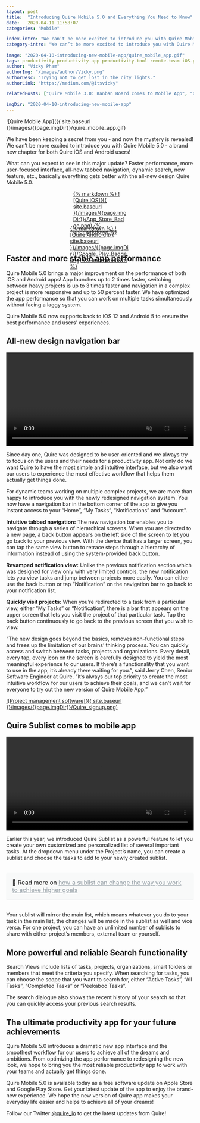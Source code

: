 ```yaml
---
layout: post
title:  "Introducing Quire Mobile 5.0 and Everything You Need to Know"
date:   2020-04-11 11:58:07
categories: "Mobile"

index-intro: "We can’t be more excited to introduce you with Quire Mobile 5.0 - a brand new chapter for both Quire iOS and Android users! Faster performance, more user-focused interface, all-new tabbed navigation, dynamic search, new feature Sublist, etc., basically everything gets better with the all-new design Quire Mobile 5.0."
category-intro: "We can’t be more excited to introduce you with Quire Mobile 5.0 - a brand new chapter for both Quire iOS and Android users!"

image: "2020-04-10-introducing-new-mobile-app/quire_mobile_app.gif"
tags: productivity productivity-app productivity-tool remote-team iOS-productivity-app Android-productivity-app social-distance working-remotely remote-teams task-management task-management-software project-management-software productivity-tips work-at-home work-from-home social-distancing
author: "Vicky Pham"
authorImg: "/images/author/Vicky.png"
authorDesc: "Trying not to get lost in the city lights."
authorLink: "https://medium.com/@itsvicky"

relatedPosts: ["Quire Mobile 3.0: Kanban Board comes to Mobile App", "Quire Sublist: Bridge the Gap between Team To Do Lists and Personal Productivity", "Introducing: New Navigation Bar and Filter"]

imgDir: "2020-04-10-introducing-new-mobile-app"
---
```


![Quire Mobile App]({{ site.baseurl }}/images/{{page.imgDir}}/quire_mobile_app.gif)

We have been keeping a secret from you - and now the mystery is revealed! We can’t be more excited to introduce you with Quire Mobile 5.0 - a brand new chapter for both Quire iOS and Android users! 

What can you expect to see in this major update? Faster performance, more user-focused interface, all-new tabbed navigation, dynamic search, new feature, etc., basically everything gets better with the all-new design Quire Mobile 5.0. 

<div style="max-width: 144px; max-height: 48px; margin: 0 auto; margin-bottom: 45px">
<a href="https://geo.itunes.apple.com/us/app/quire-task-manager-for-teams/id1095193897?mt=8" target="_blank">{% markdown %}
![Quire iOS]({{ site.baseurl }}/images/{{page.imgDir}}/App_Store_Badge.png)
{% endmarkdown %}</a>
</div>
<div style="max-width: 161px; max-height: 48px; margin: 0 auto; margin-bottom: 24px">
<a href="https://play.google.com/store/apps/details?id=io.quire.app" target="_blank">{% markdown %}
![Quire Android]({{ site.baseurl }}/images/{{page.imgDir}}/Google_Play_Badge.png)
{% endmarkdown %}</a>
</div> 


## Faster and more stable app performance 

Quire Mobile 5.0 brings a major improvement on the performance of both iOS and Android apps! App launches up to 2 times faster, switching between heavy projects is up to 3 times faster and navigation in a complex project is more responsive and up to 50 percent faster. We have optimized the app performance so that you can work on multiple tasks simultaneously without facing a laggy system.

Quire Mobile 5.0 now supports back to iOS 12 and Android 5 to ensure the best performance and users’ experiences. 

## All-new design navigation bar 

<video muted="" loop="" autoplay="" playsinline style="max-height: 599px; margin: 0 auto; width: 100%;" >
  <source src="{{ site.baseurl }}/images/{{page.imgDir}}/Quire_mobile_app_navigation.mp4" type="video/mp4">
</video>

Since day one, Quire was designed to be user-oriented and we always try to focus on the users and their needs for a productivity app. Not only do we want Quire to have the most simple and intuitive interface, but we also want our users to experience the most effective workflow that helps them actually get things done.

For dynamic teams working on multiple complex projects, we are more than happy to introduce you with the newly redesigned navigation system. You now have a navigation bar in the bottom corner of the app to give you instant access to your “Home”, “My Tasks”, “Notifications” and “Account”. 

**Intuitive tabbed navigation:**  The new navigation bar enables you to navigate through a series of hierarchical screens. When you are directed to a new page, a back button appears on the left side of the screen to let you go back to your previous view. With the device that has a larger screen, you can tap the same view button to retrace steps through a hierarchy of information instead of using the system-provided back button. 

**Revamped notification view:** Unlike the previous notification section which was designed for view only with very limited controls, the new notification lets you view tasks and jump between projects more easily.  You can either use the back button or tap “Notification” on the navigation bar to go back to your notification list.

**Quickly visit projects:** When you’re redirected to a task from a particular view, either “My Tasks” or “Notification”, there is a bar that appears on the upper screen that lets you visit the project of that particular task. Tap the back button continuously to go back to the previous screen that you wish to view. 

“The new design goes beyond the basics, removes non-functional steps and frees up the limitation of our brains’ thinking process. You can quickly access and switch between tasks, projects and organizations. Every detail, every tap, every icon on the screen is carefully designed to yield the most meaningful experience to our users. If there’s a functionality that you want to use in the app, it’s already there waiting for you.”, said Jerry Chen, Senior Software Engineer at Quire. “It’s always our top priority to create the most intuitive workflow for our users to achieve their goals, and we can’t wait for everyone to try out the new version of Quire Mobile App.”

[![Project management software]({{ site.baseurl }}/images/{{page.imgDir}}/Quire_signup.png)](https://quire.io/signup)

## Quire Sublist comes to mobile app

<video muted="" loop="" autoplay="" playsinline style="max-height: 599px; margin: 0 auto; width: 100%;" >
  <source src="{{ site.baseurl }}/images/{{page.imgDir}}/Quire_sublist.mp4" type="video/mp4">
</video>

Earlier this year, we introduced Quire Sublist as a powerful feature to let you create your own customized and personalized list of several important tasks. At the dropdown menu under the Project’s name, you can create a sublist and choose the tasks to add to your newly created sublist. 

<div style="margin: 2em 0 !important; padding: 1em; font-size: 16px; background-color: #f8f9f9; border-radius: 4px; box-shadow: 0 1px 1px rgba(189, 193, 196, 0.25);">
🔖 Read more on <a href="https://quire.io/blog/p/Quire-sublist.html" style="color: #939da4;">how a sublist can change the way you work to achieve higher goals</a>
</div>

Your sublist will mirror the main list, which means whatever you do to your task in the main list, the changes will be made in the sublist as well and vice versa. For one project, you can have an unlimited number of sublists to share with either project’s members, external team or yourself. 

## More powerful and reliable Search functionality

Search Views include lists of tasks, projects, organizations, smart folders or members that meet the criteria you specify. When searching for tasks, you can choose the scope that you want to search for, either “Active Tasks”, “All Tasks”, “Completed Tasks” or “Peekaboo Tasks”. 

The search dialogue also shows the recent history of your search so that you can quickly access your previous search results. 

## The ultimate productivity app for your future achievements

Quire Mobile 5.0 introduces a dramatic new app interface and the smoothest workflow for our users to achieve all of the dreams and ambitions. From optimizing the app performance to redesigning the new look, we hope to bring you the most reliable productivity app to work with your teams and actually get things done. 

Quire Mobile 5.0 is available today as a free software update on Apple Store and Google Play Store. Get your latest update of the app to enjoy the brand-new experience. We hope the new version of Quire app makes your everyday life easier and helps to achieve all of your dreams!

Follow our Twitter [@quire_io](https://twitter.com/quire_io) to get the latest updates from Quire!


[jekyll]:      http://jekyllrb.com
[jekyll-gh]:   https://github.com/jekyll/jekyll
[jekyll-help]: https://github.com/jekyll/jekyll-help